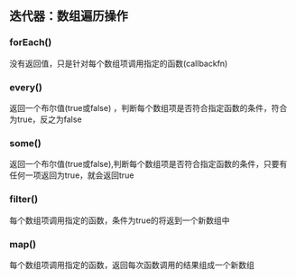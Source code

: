 ## 迭代器：数组遍历操作

### forEach()

没有返回值，只是针对每个数组项调用指定的函数(callbackfn)

### every()

返回一个布尔值(true或false) ，判断每个数组项是否符合指定函数的条件，符合为true，反之为false

### some()

返回一个布尔值(true或false),判断每个数组项是否符合指定函数的条件，只要有任何一项返回为true，就会返回true

### filter()

每个数组项调用指定的函数，条件为true的将返到一个新数组中

### map()

每个数组项调用指定的函数，返回每次函数调用的结果组成一个新数组